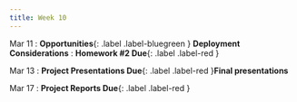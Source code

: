 ```yaml
---
title: Week 10
---
```


Mar 11
: **Opportunities**{: .label .label-bluegreen } **Deployment Considerations**
: **Homework #2 Due**{: .label .label-red }

Mar 13
: **Project Presentations Due**{: .label .label-red }**Final presentations**

Mar 17
: **Project Reports Due**{: .label .label-red }
